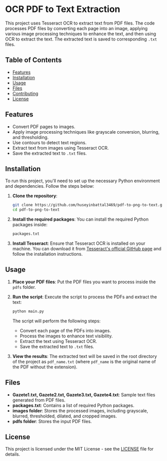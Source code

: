 # OCR PDF to Text Extraction

This project uses Tesseract OCR to extract text from PDF files. The code processes PDF files by converting each page into an image, applying various image processing techniques to enhance the text, and then using OCR to extract the text. The extracted text is saved to corresponding `.txt` files.

## Table of Contents
- [Features](#features)
- [Installation](#installation)
- [Usage](#usage)
- [Files](#files)
- [Contributing](#contributing)
- [License](#license)

## Features
- Convert PDF pages to images.
- Apply image processing techniques like grayscale conversion, blurring, and thresholding.
- Use contours to detect text regions.
- Extract text from images using Tesseract OCR.
- Save the extracted text to `.txt` files.

## Installation

To run this project, you'll need to set up the necessary Python environment and dependencies. Follow the steps below:

1. **Clone the repository**:
    ```bash
    git clone https://github.com/huseyinbattal3469/pdf-to-png-to-text.git
    cd pdf-to-png-to-text
    ```

2. **Install the required packages**:
    You can install the required Python packages inside:

    ```bash
    packages.txt
    ```

3. **Install Tesseract**:
   Ensure that Tesseract OCR is installed on your machine. You can download it from [Tesseract's official GitHub page](https://github.com/tesseract-ocr/tesseract) and follow the installation instructions.

## Usage

1. **Place your PDF files**:
   Put the PDF files you want to process inside the `pdfs` folder.

2. **Run the script**:
   Execute the script to process the PDFs and extract the text:

   ```bash
   python main.py
   ```

   The script will perform the following steps:
   - Convert each page of the PDFs into images.
   - Process the images to enhance text visibility.
   - Extract the text using Tesseract OCR.
   - Save the extracted text to `.txt` files.

3. **View the results**:
   The extracted text will be saved in the root directory of the project as `pdf_name.txt` (where `pdf_name` is the original name of the PDF without the extension).

## Files

- **Gazete1.txt, Gazete2.txt, Gazete3.txt, Gazete4.txt**: Sample text files generated from PDF files.
- **packages.txt**: Contains a list of required Python packages.
- **images folder**: Stores the processed images, including grayscale, blurred, thresholded, dilated, and cropped images.
- **pdfs folder**: Stores the input PDF files.

## License

This project is licensed under the MIT License - see the [LICENSE](LICENSE) file for details.
